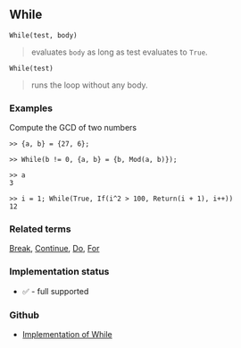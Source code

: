 ## While

```
While(test, body)
```

> evaluates `body` as long as test evaluates to `True`.
 
```
While(test)
```

> runs the loop without any body.

### Examples

Compute the GCD of two numbers

```
>> {a, b} = {27, 6};

>> While(b != 0, {a, b} = {b, Mod(a, b)});

>> a
3
 
>> i = 1; While(True, If(i^2 > 100, Return(i + 1), i++))
12
```

### Related terms 
[Break](Break.md), [Continue](Continue.md), [Do](Do.md), [For](For.md) 






### Implementation status

* &#x2705; - full supported

### Github

* [Implementation of While](https://github.com/axkr/symja_android_library/blob/master/symja_android_library/matheclipse-core/src/main/java/org/matheclipse/core/builtin/Programming.java#L3527) 

